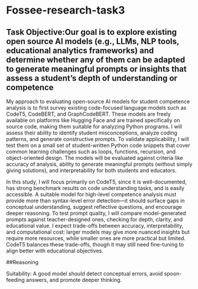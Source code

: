 # Fossee-research-task3
## Task Objective:Our goal is to explore existing open source AI models (e.g., LLMs, NLP tools, educational analytics frameworks) and determine whether any of them can be adapted to generate meaningful prompts or insights that assess a student’s depth of understanding or competence

My approach to evaluating open-source AI models for student competence analysis is to first survey existing code-focused language models such as CodeT5, CodeBERT, and GraphCodeBERT. These models are freely available on platforms like Hugging Face and are trained specifically on source code, making them suitable for analyzing Python programs. I will assess their ability to identify student misconceptions, analyze coding patterns, and generate constructive prompts. To validate applicability, I will test them on a small set of student-written Python code snippets that cover common learning challenges such as loops, functions, recursion, and object-oriented design. The models will be evaluated against criteria like accuracy of analysis, ability to generate meaningful prompts (without simply giving solutions), and interpretability for both students and educators.


In this study, I will focus primarily on CodeT5, since it is well-documented, has strong benchmark results on code understanding tasks, and is easily accessible. A suitable model for high-level competence analysis must provide more than syntax-level error detection—it should surface gaps in conceptual understanding, suggest reflective questions, and encourage deeper reasoning. To test prompt quality, I will compare model-generated prompts against teacher-designed ones, checking for depth, clarity, and educational value. I expect trade-offs between accuracy, interpretability, and computational cost: larger models may give more nuanced insights but require more resources, while smaller ones are more practical but limited. CodeT5 balances these trade-offs, though it may still need fine-tuning to align better with educational objectives.


##Reasoning

Suitability: A good model should detect conceptual errors, avoid spoon-feeding answers, and promote deeper thinking.




